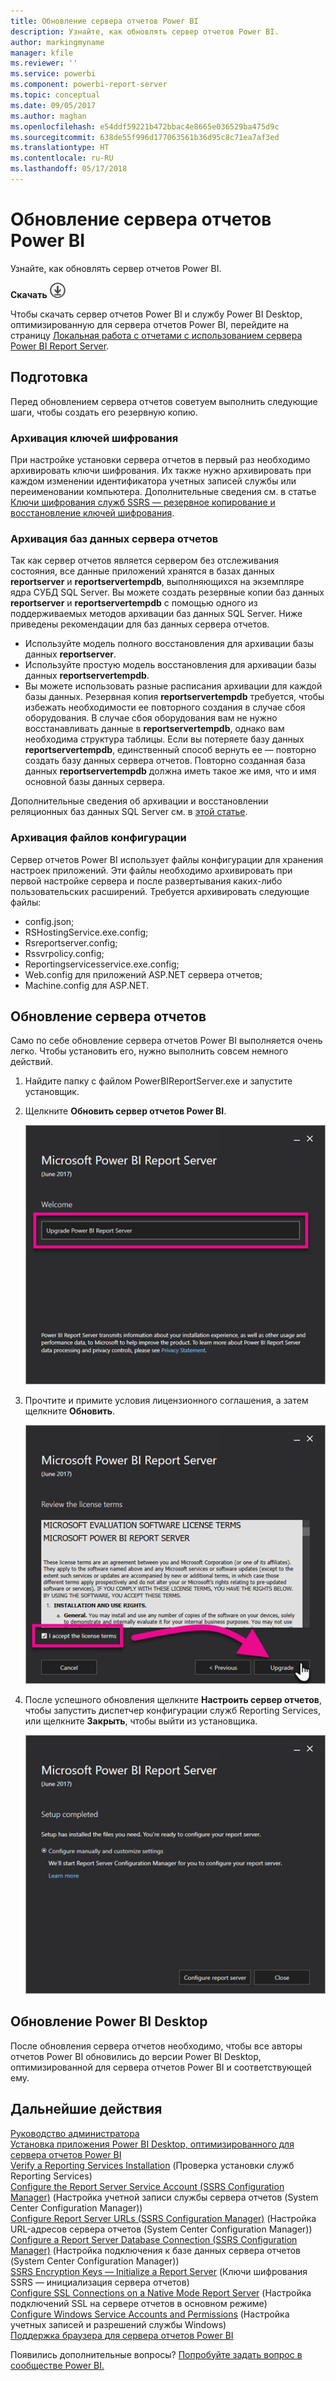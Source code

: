 ```yaml
---
title: Обновление сервера отчетов Power BI
description: Узнайте, как обновлять сервер отчетов Power BI.
author: markingmyname
manager: kfile
ms.reviewer: ''
ms.service: powerbi
ms.component: powerbi-report-server
ms.topic: conceptual
ms.date: 09/05/2017
ms.author: maghan
ms.openlocfilehash: e54ddf59221b472bbac4e8665e036529ba475d9c
ms.sourcegitcommit: 638de55f996d177063561b36d95c8c71ea7af3ed
ms.translationtype: HT
ms.contentlocale: ru-RU
ms.lasthandoff: 05/17/2018
---
```

# <a name="upgrade-power-bi-report-server"></a>Обновление сервера отчетов Power BI
Узнайте, как обновлять сервер отчетов Power BI.

 **Скачать** ![скачать](media/upgrade/download.png "скачать")

Чтобы скачать сервер отчетов Power BI и службу Power BI Desktop, оптимизированную для сервера отчетов Power BI, перейдите на страницу [Локальная работа с отчетами с использованием сервера Power BI Report Server](https://powerbi.microsoft.com/report-server/).

## <a name="before-you-begin"></a>Подготовка
Перед обновлением сервера отчетов советуем выполнить следующие шаги, чтобы создать его резервную копию.

### <a name="backing-up-the-encryption-keys"></a>Архивация ключей шифрования
При настройке установки сервера отчетов в первый раз необходимо архивировать ключи шифрования. Их также нужно архивировать при каждом изменении идентификатора учетных записей службы или переименовании компьютера. Дополнительные сведения см. в статье [Ключи шифрования служб SSRS — резервное копирование и восстановление ключей шифрования](https://docs.microsoft.com/sql/reporting-services/install-windows/ssrs-encryption-keys-back-up-and-restore-encryption-keys).

### <a name="backing-up-the-report-server-databases"></a>Архивация баз данных сервера отчетов
Так как сервер отчетов является сервером без отслеживания состояния, все данные приложений хранятся в базах данных **reportserver** и **reportservertempdb**, выполняющихся на экземпляре ядра СУБД SQL Server. Вы можете создать резервные копии баз данных **reportserver** и **reportservertempdb** с помощью одного из поддерживаемых методов архивации баз данных SQL Server. Ниже приведены рекомендации для баз данных сервера отчетов.

* Используйте модель полного восстановления для архивации базы данных **reportserver**.
* Используйте простую модель восстановления для архивации базы данных **reportservertempdb**.
* Вы можете использовать разные расписания архивации для каждой базы данных. Резервная копия **reportservertempdb** требуется, чтобы избежать необходимости ее повторного создания в случае сбоя оборудования. В случае сбоя оборудования вам не нужно восстанавливать данные в **reportservertempdb**, однако вам необходима структура таблицы. Если вы потеряете базу данных **reportservertempdb**, единственный способ вернуть ее — повторно создать базу данных сервера отчетов. Повторно созданная база данных **reportservertempdb** должна иметь такое же имя, что и имя основной базы данных сервера.

Дополнительные сведения об архивации и восстановлении реляционных баз данных SQL Server см. в [этой статье](https://docs.microsoft.com/sql/relational-databases/backup-restore/back-up-and-restore-of-sql-server-databases).

### <a name="backing-up-the-configuration-files"></a>Архивация файлов конфигурации
Сервер отчетов Power BI использует файлы конфигурации для хранения настроек приложений. Эти файлы необходимо архивировать при первой настройке сервера и после развертывания каких-либо пользовательских расширений. Требуется архивировать следующие файлы:

* config.json;
* RSHostingService.exe.config;
* Rsreportserver.config;
* Rssvrpolicy.config;
* Reportingservicesservice.exe.config;
* Web.config для приложений ASP.NET сервера отчетов;
* Machine.config для ASP.NET.

## <a name="upgrade-the-report-server"></a>Обновление сервера отчетов
Само по себе обновление сервера отчетов Power BI выполняется очень легко. Чтобы установить его, нужно выполнить совсем немного действий.

1. Найдите папку с файлом PowerBIReportServer.exe и запустите установщик.
2. Щелкните **Обновить сервер отчетов Power BI**.
   
    ![](media/upgrade/reportserver-upgrade1.png "Обновление Сервера отчетов Power BI")
3. Прочтите и примите условия лицензионного соглашения, а затем щелкните **Обновить**.
   
    ![](media/upgrade/reportserver-upgrade-eula.png "Лицензионное соглашение")
4. После успешного обновления щелкните **Настроить сервер отчетов**, чтобы запустить диспетчер конфигурации служб Reporting Services, или щелкните **Закрыть**, чтобы выйти из установщика.
   
    ![](media/upgrade/reportserver-upgrade-configure.png)

## <a name="upgrade-power-bi-desktop"></a>Обновление Power BI Desktop
После обновления сервера отчетов необходимо, чтобы все авторы отчетов Power BI обновились до версии Power BI Desktop, оптимизированной для сервера отчетов Power BI и соответствующей ему.

## <a name="next-steps"></a>Дальнейшие действия
[Руководство администратора](admin-handbook-overview.md)  
[Установка приложения Power BI Desktop, оптимизированного для сервера отчетов Power BI](install-powerbi-desktop.md)  
[Verify a Reporting Services Installation](https://docs.microsoft.com/sql/reporting-services/install-windows/verify-a-reporting-services-installation) (Проверка установки служб Reporting Services)  
[Configure the Report Server Service Account (SSRS Configuration Manager)](https://docs.microsoft.com/sql/reporting-services/install-windows/configure-the-report-server-service-account-ssrs-configuration-manager) (Настройка учетной записи службы сервера отчетов (System Center Configuration Manager))  
[Configure Report Server URLs (SSRS Configuration Manager)](https://docs.microsoft.com/sql/reporting-services/install-windows/configure-report-server-urls-ssrs-configuration-manager) (Настройка URL-адресов сервера отчетов (System Center Configuration Manager))  
[Configure a Report Server Database Connection (SSRS Configuration Manager)](https://docs.microsoft.com/sql/reporting-services/install-windows/configure-a-report-server-database-connection-ssrs-configuration-manager) (Настройка подключения к базе данных сервера отчетов (System Center Configuration Manager))  
[SSRS Encryption Keys — Initialize a Report Server](https://docs.microsoft.com/sql/reporting-services/install-windows/ssrs-encryption-keys-initialize-a-report-server) (Ключи шифрования SSRS — инициализация сервера отчетов)  
[Configure SSL Connections on a Native Mode Report Server](https://docs.microsoft.com/sql/reporting-services/security/configure-ssl-connections-on-a-native-mode-report-server) (Настройка подключений SSL на сервере отчетов в основном режиме)  
[Configure Windows Service Accounts and Permissions](https://docs.microsoft.com/sql/database-engine/configure-windows/configure-windows-service-accounts-and-permissions) (Настройка учетных записей и разрешений службы Windows)  
[Поддержка браузера для сервера отчетов Power BI](browser-support.md)

Появились дополнительные вопросы? [Попробуйте задать вопрос в сообществе Power BI.](https://community.powerbi.com/)

